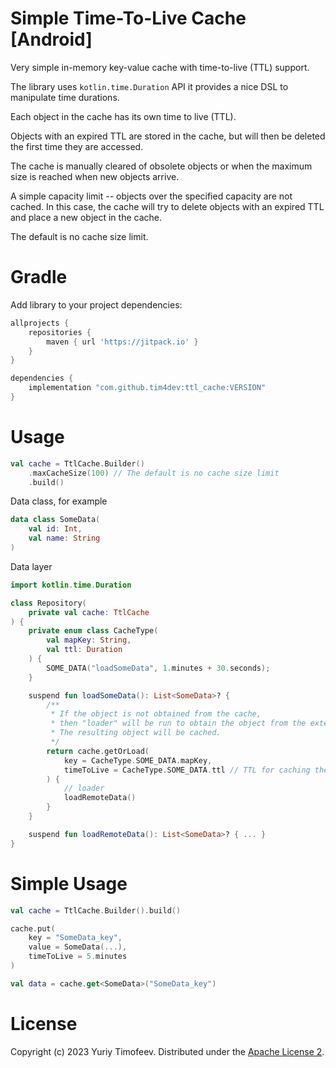 # Simple Time-To-Live Cache [Android]

Very simple in-memory key-value cache with time-to-live (TTL) support.

The library uses `kotlin.time.Duration` API it provides a nice DSL to manipulate time durations.

Each object in the cache has its own time to live (TTL).

Objects with an expired TTL are stored in the cache, but will then be deleted the first time they
are accessed.

The cache is manually cleared of obsolete objects or when the maximum size is reached when new
objects arrive.

A simple capacity limit -- objects over the specified capacity are not cached. In this case, the
cache will try to delete objects with an expired TTL and place a new object in the cache.

The default is no cache size limit.

# Gradle

Add library to your project dependencies:

```groovy
allprojects {
    repositories {
        maven { url 'https://jitpack.io' }
    }
}

dependencies {
    implementation "com.github.tim4dev:ttl_cache:VERSION"
}
```

# Usage

```kotlin
val cache = TtlCache.Builder()
    .maxCacheSize(100) // The default is no cache size limit
    .build()
```

Data class, for example

```kotlin
data class SomeData(
    val id: Int,
    val name: String
)
```

Data layer

```kotlin
import kotlin.time.Duration

class Repository(
    private val cache: TtlCache
) {
    private enum class CacheType(
        val mapKey: String,
        val ttl: Duration
    ) {
        SOME_DATA("loadSomeData", 1.minutes + 30.seconds);
    }

    suspend fun loadSomeData(): List<SomeData>? {
        /**
         * If the object is not obtained from the cache,
         * then "loader" will be run to obtain the object from the external source.
         * The resulting object will be cached.
         */
        return cache.getOrLoad(
            key = CacheType.SOME_DATA.mapKey,
            timeToLive = CacheType.SOME_DATA.ttl // TTL for caching the object loaded
        ) {
            // loader
            loadRemoteData()
        }
    }

    suspend fun loadRemoteData(): List<SomeData>? { ... }
}
```


# Simple Usage

```kotlin
val cache = TtlCache.Builder().build()

cache.put(
    key = "SomeData_key",
    value = SomeData(...),
    timeToLive = 5.minutes
)

val data = cache.get<SomeData>("SomeData_key")
```


# License

Copyright (c) 2023 Yuriy Timofeev.
Distributed under the [Apache License 2](http://www.apache.org/licenses/LICENSE-2.0). 
